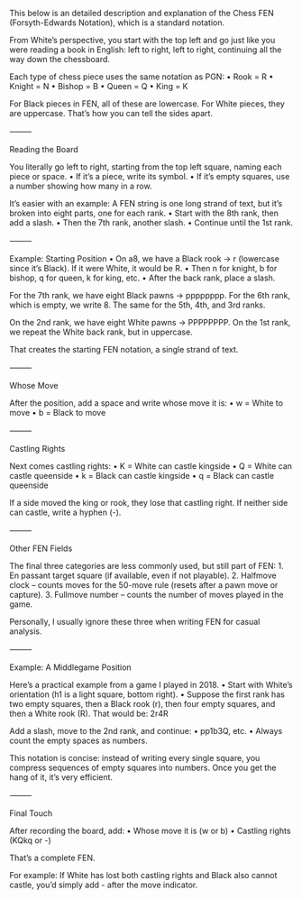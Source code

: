 This below is an detailed description and explanation of the Chess FEN (Forsyth-Edwards Notation), which is a standard notation.

From White’s perspective, you start with the top left and go just like you were reading a book in English: left to right, left to right, continuing all the way down the chessboard.

Each type of chess piece uses the same notation as PGN:
	•	Rook = R
	•	Knight = N
	•	Bishop = B
	•	Queen = Q
	•	King = K

For Black pieces in FEN, all of these are lowercase. For White pieces, they are uppercase. That’s how you can tell the sides apart.

⸻

Reading the Board

You literally go left to right, starting from the top left square, naming each piece or space.
	•	If it’s a piece, write its symbol.
	•	If it’s empty squares, use a number showing how many in a row.

It’s easier with an example:
A FEN string is one long strand of text, but it’s broken into eight parts, one for each rank.
	•	Start with the 8th rank, then add a slash.
	•	Then the 7th rank, another slash.
	•	Continue until the 1st rank.

⸻

Example: Starting Position
	•	On a8, we have a Black rook → r (lowercase since it’s Black). If it were White, it would be R.
	•	Then n for knight, b for bishop, q for queen, k for king, etc.
	•	After the back rank, place a slash.

For the 7th rank, we have eight Black pawns → pppppppp.
For the 6th rank, which is empty, we write 8. The same for the 5th, 4th, and 3rd ranks.

On the 2nd rank, we have eight White pawns → PPPPPPPP.
On the 1st rank, we repeat the White back rank, but in uppercase.

That creates the starting FEN notation, a single strand of text.

⸻

Whose Move

After the position, add a space and write whose move it is:
	•	w = White to move
	•	b = Black to move

⸻

Castling Rights

Next comes castling rights:
	•	K = White can castle kingside
	•	Q = White can castle queenside
	•	k = Black can castle kingside
	•	q = Black can castle queenside

If a side moved the king or rook, they lose that castling right.
If neither side can castle, write a hyphen (-).

⸻

Other FEN Fields

The final three categories are less commonly used, but still part of FEN:
	1.	En passant target square (if available, even if not playable).
	2.	Halfmove clock – counts moves for the 50-move rule (resets after a pawn move or capture).
	3.	Fullmove number – counts the number of moves played in the game.

Personally, I usually ignore these three when writing FEN for casual analysis.

⸻

Example: A Middlegame Position

Here’s a practical example from a game I played in 2018.
	•	Start with White’s orientation (h1 is a light square, bottom right).
	•	Suppose the first rank has two empty squares, then a Black rook (r), then four empty squares, and then a White rook (R). That would be:
2r4R

Add a slash, move to the 2nd rank, and continue:
	•	pp1b3Q, etc.
	•	Always count the empty spaces as numbers.

This notation is concise: instead of writing every single square, you compress sequences of empty squares into numbers. Once you get the hang of it, it’s very efficient.

⸻

Final Touch

After recording the board, add:
	•	Whose move it is (w or b)
	•	Castling rights (KQkq or -)

That’s a complete FEN.

For example:
If White has lost both castling rights and Black also cannot castle, you’d simply add - after the move indicator.